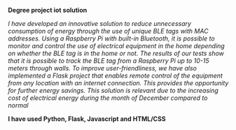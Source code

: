 ****Degree project iot solution****

*I have developed an innovative solution to reduce unnecessary consumption of energy through the use of unique BLE tags with MAC addresses. Using a Raspberry Pi with built-in Bluetooth, it is possible to monitor and control the use of electrical equipment in the home depending on whether the BLE tag is in the home or not. The results of our tests show that it is possible to track the BLE tag from a Raspberry Pi up to 10-15 meters through walls. To improve user-friendliness, we have also implemented a Flask project that enables remote control of the equipment from any location with an internet connection. This provides the opportunity for further energy savings. This solution is relevant due to the increasing cost of electrical energy during the month of December compared to normal*

**I have used Python, Flask, Javascript and HTML/CSS**